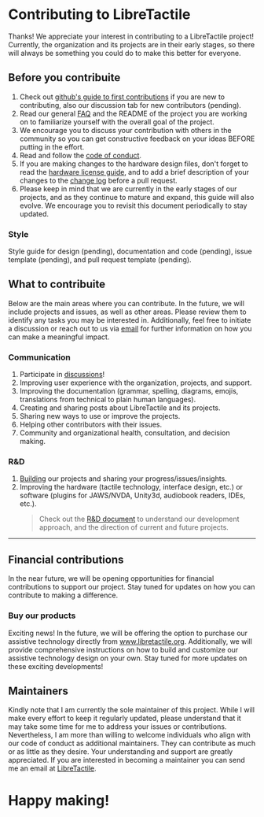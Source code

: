 # Contributing to LibreTactile

Thanks! We appreciate your interest in contributing to a LibreTactile project! Currently, the organization and its projects are in their early stages, so there will always be something you could do to make this better for everyone. 

## Before you contribuite

1. Check out [github's guide to first contributions](https://github.com/firstcontributions/first-contributions) if you are new to contributing, also our discussion tab for new contributors (pending).
1. Read our general [FAQ](https://www.libretactile.org/faqs.html) and the README of the project you are working on to familiarize yourself with the overall goal of the project.
1. We encourage you to discuss your contribution with others in the community so you can get constructive feedback on your ideas BEFORE putting in the effort.
1. Read and follow the [code of conduct](/docs/code_of_conduct.md).
1. If you are making changes to the hardware design files, don't forget to read the [hardware license guide](/docs/hw-license/hw-license-howto.pdf), and to add a brief description of your changes to the [change log](/docs/rd/changes.md) before a pull request.
1. Please keep in mind that we are currently in the early stages of our projects, and as they continue to mature and expand, this guide will also evolve. We encourage you to revisit this document periodically to stay updated.

### Style

Style guide for design (pending), documentation and code (pending), issue template (pending), and pull request template (pending).

## What to contribuite

Below are the main areas where you can contribute. In the future, we will include projects and issues, as well as other areas. Please review them to identify any tasks you may be interested in. Additionally, feel free to initiate a discussion or reach out to us via [email](mailto:libretactile@gmail.com) for further information on how you can make a meaningful impact.

### Communication
1. Participate in [discussions](https://github.com/orgs/LibreTactile/discussions)!
2. Improving user experience with the organization, projects, and support.
3. Improving the documentation (grammar, spelling, diagrams, emojis, translations from technical to plain human languages).
4. Creating and sharing posts about LibreTactile and its projects.
5. Sharing new ways to use or improve the projects.
6. Helping other contributors with their issues.
7. Community and organizational health, consultation, and decision making.



<!-- future:
### Outreach

1. Spreading the word by starting or joining a discussion (pending), or introducing the project to users, hobbyst, gamers or artists that might appreciate it.
1. Connect with companies/laboratories/students/developers/makers to partner for development of tactile technologies.
1. Connect with clinicians/practicioners interested in implementing the technology for the benefit of their clients.
1. Connect with funding agencies (donations, grants, fundraising, sponsorships, partnerships).
1. Sale of products (from the open source projects) and merchandise, donation of products to groups, institutions and nonprofits.

### HR

1. Manage volunteers, hire/compensate contributors, etc.
1. Board of directors
   -->

### R&D

1. [Building](https://github.com/LibreTactile/.github/tree/main/profile#build-it-yourself) our projects and sharing your progress/issues/insights. 
1. Improving the hardware (tactile technology, interface design, etc.)  or software (plugins for JAWS/NVDA, Unity3d, audiobook readers, IDEs, etc.).
   > Check out the [R&D document](/docs/R-and-D.MD) to understand our development approach, and the direction of current and future projects.

---

## Financial contributions
In the near future, we will be opening opportunities for financial contributions to support our project. Stay tuned for updates on how you can contribute to making a difference.

### Buy our products
Exciting news! In the future, we will be offering the option to purchase our assistive technology directly from www.libretactile.org. Additionally, we will provide comprehensive instructions on how to build and customize our assistive technology design on your own. Stay tuned for more updates on these exciting developments!

## Maintainers

Kindly note that I am currently the sole maintainer of this project. While I will make every effort to keep it regularly updated, please understand that it may take some time for me to address your issues or contributions. Nevertheless, I am more than willing to welcome individuals who align with our code of conduct as additional maintainers. They can contribute as much or as little as they desire. Your understanding and support are greatly appreciated. If you are interested in becoming a maintainer you can send me an email at [LibreTactile](mailto:libretactile@gmail.com).

# Happy making!
